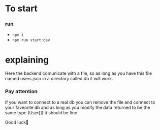 # To start
  ### run
  -  `npm i`
  -  `npm run start:dev`

# explaining

Here the backend comunicate with a file, so as long as you have this file named users.json in a directory called db it will work.

### Pay attention

if you want to connect to a real db you can remove the file and connect to your faveorite db and as long as you modify the data returned to be the same type (User[])
it should be fine

Good luck💠
